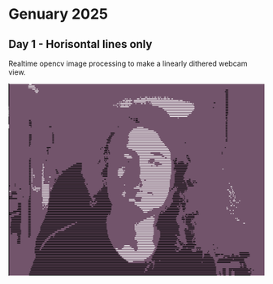 # Genuary 2025

## Day 1 - Horisontal lines only
Realtime opencv image processing to make a linearly dithered webcam view.

![](1.png)